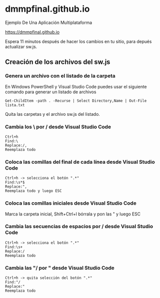 # dmmpfinal.github.io
Ejemplo De Una Aplicación Multiplataforma

https://dmmpfinal.github.io

Espera 11 minutos después de hacer
los cambios en tu sitio, para
depués actualizar sw.js.

## Creación de los archivos del sw.js

### Genera un archivo con el listado de la carpeta 
En Windows PowerShell y Visual Studio Code puedes usar el siguiente comando para
generar un listado de archivos

```
Get-ChildItem -path . -Recurse | Select Directory,Name | Out-File lista.txt
```

Quita las carpetas y el archivo sw.js del listado.

### Cambia los \ por / desde Visual Studio Code

```
Ctrl+h
Find:\
Replace:/,
Reemplaza todo
```
 
### Coloca las comillas del final de cada línea desde Visual Studio Code
```
Ctrl+h -> selecciona el botón ".*"
Find:\s*$
Replace:",
Reemplaza todo y luego ESC
```

### Coloca las comillas iniciales desde Visual Studio Code
Marca la carpeta inicial, Shift+Ctrl+l bórrala y pon las " y luego ESC

### Cambia las secuencias de espacios por / desde Visual Studio Code
```
Ctrl+h -> selecciona el botón ".*"
Find:\s+
Replace:/
Reemplaza todo
```

### Cambia las "/ por " desde Visual Studio Code
```
Ctrl+h -> quita selección del botón ".*"
Find:"/
Replace:"
Reemplaza todo
```
